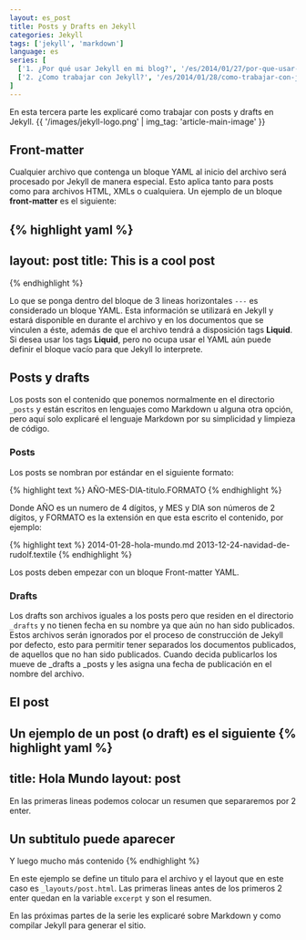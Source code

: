 ```yaml
---
layout: es_post
title: Posts y Drafts en Jekyll
categories: Jekyll
tags: ['jekyll', 'markdown']
language: es
series: [
  ['1. ¿Por qué usar Jekyll en mi blog?', '/es/2014/01/27/por-que-usar-jekyll-en-mi-blog/'],
  ['2. ¿Como trabajar con Jekyll?', '/es/2014/01/28/como-trabajar-con-jekyll/']
]
---
```

En esta tercera parte les explicaré como trabajar con posts y drafts en Jekyll.
{{ '/images/jekyll-logo.png' | img_tag: 'article-main-image' }}

## Front-matter
Cualquier archivo que contenga un bloque YAML al inicio del archivo será procesado por Jekyll de manera especial.
Esto aplica tanto para posts como para archivos HTML, XMLs o cualquiera.
Un ejemplo de un bloque __front-matter__ es el siguiente:

{% highlight yaml %}
---
layout: post
title: This is a cool post
---
{% endhighlight %}

Lo que se ponga dentro del bloque de 3 lineas horizontales `---` es considerado un bloque YAML.
Esta información se utilizará en Jekyll y estará disponible en durante el archivo y en los documentos que se vinculen a éste, además de que el archivo tendrá a disposición tags __Liquid__.
Si desea usar los tags __Liquid__, pero no ocupa usar el YAML aún puede definir el bloque vacío para que Jekyll lo interprete.

## Posts y drafts
Los posts son el contenido que ponemos normalmente en el directorio `_posts` y están escritos en lenguajes como Markdown u alguna otra opción, pero aquí solo explicaré el lenguaje Markdown por su simplicidad y limpieza de código.

### Posts
Los posts se nombran por estándar en el siguiente formato:

{% highlight text %}
AÑO-MES-DIA-titulo.FORMATO
{% endhighlight %}

Donde AÑO es un numero de 4 dígitos, y MES y DIA son números de 2 dígitos, y FORMATO es la extensión en que esta escrito el contenido, por ejemplo:

{% highlight text %}
2014-01-28-hola-mundo.md
2013-12-24-navidad-de-rudolf.textile
{% endhighlight %}

Los posts deben empezar con un bloque Front-matter YAML.

### Drafts
Los drafts son archivos iguales a los posts pero que residen en el directorio `_drafts` y no tienen fecha en su nombre ya que aún no han sido publicados.
Estos archivos serán ignorados por el proceso de construcción de Jekyll por defecto, esto para permitir tener separados los documentos publicados, de aquellos que no han sido publicados.
Cuando decida publicarlos los mueve de _drafts a _posts y les asigna una fecha de publicación en el nombre del archivo.

## El post
Un ejemplo de un post (o draft) es el siguiente
{% highlight yaml %}
---
title: Hola Mundo
layout: post
---
En las primeras lineas podemos colocar un resumen que separaremos por 2 enter.

## Un subtitulo puede aparecer
Y luego mucho más contenido
{% endhighlight %}

En este ejemplo se define un titulo para el archivo y el layout que en este caso es `_layouts/post.html`.
Las primeras lineas antes de los primeros 2 enter quedan en la variable `excerpt` y son el resumen.

En las próximas partes de la serie les explicaré sobre Markdown y como compilar Jekyll para generar el sitio.
